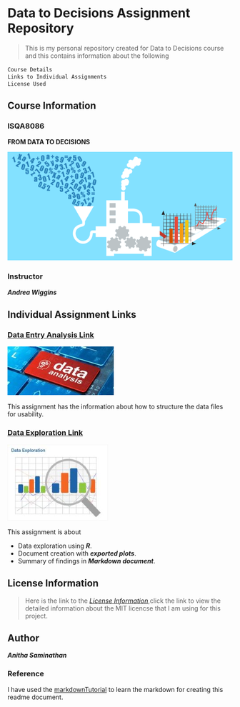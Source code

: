 # **Data to Decisions Assignment Repository**

 >This is my personal repository created for Data to Decisions course and this contains information about the following  
 ```
 Course Details
 Links to Individual Assignments
 License Used  
 ```
 
## **Course Information**

### **ISQA8086**

**FROM DATA TO DECISIONS**

![image](https://github.com/anitha1987/D2D-Anitha/blob/master/D2D.png)

### **Instructor**
**_Andrea Wiggins_**

## **Individual Assignment Links**

### [**Data Entry Analysis Link**]() 

![DataAnalysis](https://github.com/anitha1987/D2D-Anitha/blob/master/Data-Analysis.jpg)

 This assignment has the information about how to structure the data files for usability.

 
### [**Data Exploration Link**]() 

![DataExploration](https://github.com/anitha1987/D2D-Anitha/blob/master/Data-Exploration.jpg)

 This assignment is about 

* Data exploration using **_R_**.
* Document creation with **_exported plots_**.
* Summary of findings in **_Markdown document_**.

 
## **License Information**

> Here is the link to the [_License Information_](https://github.com/anitha1987/D2D-Anitha/blob/master/LICENSE),click the link to view the detailed information about the MIT licencse that I am using for this project.

## **Author**

**_Anitha Saminathan_**

### **Reference**

I have used the [markdownTutorial](https://www.markdowntutorial.com/) to learn the markdown for creating this readme document.





